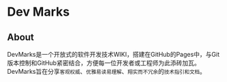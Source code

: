 Dev Marks
===========

## About
DevMarks是一个开放式的软件开发技术WIKI，搭建在GitHub的Pages中，与Git版本控制和GitHub紧密结合，方便每一位开发者或工程师为此添砖加瓦。   
DevMarks旨在分享`客观权威`、`优雅易读易理解`、`翔实而不冗余`的`技术指引和文档`。



